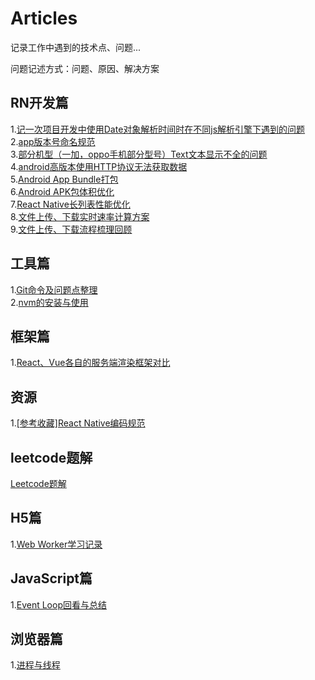 # Articles
记录工作中遇到的技术点、问题...

问题记述方式：问题、原因、解决方案


## RN开发篇
1.[记一次项目开发中使用Date对象解析时间时在不同js解析引擎下遇到的问题](https://github.com/FerrisYufuWang/Articles/blob/master/RN%E5%BC%80%E5%8F%91%E7%AF%87-1.%E8%AE%B0%E4%B8%80%E6%AC%A1%E9%A1%B9%E7%9B%AE%E5%BC%80%E5%8F%91%E4%B8%AD%E4%BD%BF%E7%94%A8Date%E5%AF%B9%E8%B1%A1%E8%A7%A3%E6%9E%90%E6%97%B6%E9%97%B4%E6%97%B6%E5%9C%A8%E4%B8%8D%E5%90%8Cjs%E8%A7%A3%E6%9E%90%E5%BC%95%E6%93%8E%E4%B8%8B%E9%81%87%E5%88%B0%E7%9A%84%E9%97%AE%E9%A2%98.md)  
2.[app版本号命名规范](https://github.com/FerrisYufuWang/Articles/blob/master/RN%E5%BC%80%E5%8F%91%E7%AF%87-2.app%E7%89%88%E6%9C%AC%E5%8F%B7%E5%91%BD%E5%90%8D%E8%A7%84%E8%8C%83.md)  
3.[部分机型（一加，oppo手机部分型号）Text文本显示不全的问题](https://github.com/FerrisYufuWang/Articles/blob/master/RN%E5%BC%80%E5%8F%91%E7%AF%87-3.%E9%83%A8%E5%88%86%E6%9C%BA%E5%9E%8B%EF%BC%88%E4%B8%80%E5%8A%A0%EF%BC%8Coppo%E6%89%8B%E6%9C%BA%E9%83%A8%E5%88%86%E5%9E%8B%E5%8F%B7%EF%BC%89Text%E6%96%87%E6%9C%AC%E6%98%BE%E7%A4%BA%E4%B8%8D%E5%85%A8%E7%9A%84%E9%97%AE%E9%A2%98.md)  
4.[android高版本使用HTTP协议无法获取数据](https://github.com/FerrisYufuWang/Articles/blob/master/RN%E5%BC%80%E5%8F%91%E7%AF%87-4.android%E9%AB%98%E7%89%88%E6%9C%AC%E4%BD%BF%E7%94%A8HTTP%E5%8D%8F%E8%AE%AE%E6%97%A0%E6%B3%95%E8%8E%B7%E5%8F%96%E6%95%B0%E6%8D%AE.md)  
5.[Android App Bundle打包](https://github.com/FerrisW/Articles/blob/master/RN%E5%BC%80%E5%8F%91%E7%AF%87-5.Android%20App%20Bundle%E6%89%93%E5%8C%85.md)  
6.[Android APK包体积优化](https://github.com/FerrisW/Articles/blob/master/RN%E5%BC%80%E5%8F%91%E7%AF%87-6.android%20APK%E5%8C%85%E4%BD%93%E7%A7%AF%E4%BC%98%E5%8C%96%E5%AE%9E%E8%B7%B5.md)  
7.[React Native长列表性能优化](https://github.com/FerrisW/Articles/blob/master/RN%E5%BC%80%E5%8F%91%E7%AF%87-7.React%20Native%E9%95%BF%E5%88%97%E8%A1%A8%E6%80%A7%E8%83%BD%E4%BC%98%E5%8C%96.md)  
8.[文件上传、下载实时速率计算方案](https://github.com/FerrisW/Articles/blob/master/RN%E5%BC%80%E5%8F%91%E7%AF%87-8.%E6%96%87%E4%BB%B6%E4%B8%8A%E4%BC%A0%E4%B8%8B%E8%BD%BD%E5%AE%9E%E6%97%B6%E9%80%9F%E7%8E%87%E8%AE%A1%E7%AE%97%E6%96%B9%E6%A1%88%E6%95%B4%E7%90%86.md)  
9.[文件上传、下载流程梳理回顾](https://github.com/FerrisW/Articles/blob/master/RN%E5%BC%80%E5%8F%91%E7%AF%87-9.%E6%96%87%E4%BB%B6%E4%B8%8A%E4%BC%A0%E3%80%81%E4%B8%8B%E8%BD%BD%E6%B5%81%E7%A8%8B%E6%A2%B3%E7%90%86%E5%9B%9E%E9%A1%BE.md)

## 工具篇
1.[Git命令及问题点整理](https://github.com/FerrisYufuWang/Articles/blob/master/%E5%B7%A5%E5%85%B7%E7%AF%87-1.Git%E5%91%BD%E4%BB%A4%E5%8F%8A%E9%97%AE%E9%A2%98%E7%82%B9%E6%95%B4%E7%90%86.md)  
2.[nvm的安装与使用](https://github.com/FerrisW/Articles/blob/master/%E5%B7%A5%E5%85%B7%E7%AF%87-2.nvm%E7%9A%84%E5%AE%89%E8%A3%85%E4%B8%8E%E4%BD%BF%E7%94%A8.md)

## 框架篇
1.[React、Vue各自的服务端渲染框架对比]()

## 资源
1.[[参考收藏]React Native编码规范](https://github.com/FerrisW/Articles/blob/master/%5B%E5%8F%82%E8%80%83%E6%94%B6%E8%97%8F%5DReact%20Native%E7%BC%96%E7%A0%81%E8%A7%84%E8%8C%83.md)

## leetcode题解
[Leetcode题解](https://github.com/FerrisW/LeetCodePractise)

## H5篇
1.[Web Worker学习记录](https://github.com/FerrisYufuWang/Articles/blob/master/H5%E7%AF%87-1.Web%20Worker%E5%AD%A6%E4%B9%A0%E8%AE%B0%E5%BD%95.md)  

## JavaScript篇
1.[Event Loop回看与总结](https://github.com/FerrisW/Articles/blob/master/JavaScript%E7%AF%87-1.Event%20Loop%E5%9B%9E%E7%9C%8B%E4%B8%8E%E6%80%BB%E7%BB%93.md)  

## 浏览器篇
1.[进程与线程]()